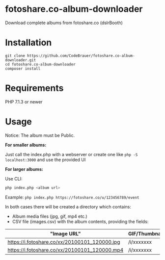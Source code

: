 # fotoshare.co-album-downloader

Download complete albums from fotoshare.co (dslrBooth)

# Installation

```
git clone https://github.com/CodeBrauer/fotoshare.co-album-downloader.git
cd fotoshare.co-album-downloader
composer install
```

# Requirements

PHP 7.1.3 or newer

# Usage

Notice: The album must be Public.

**For smaller albums:**

Just call the index.php with a webserver or create one like `php -S localhost:3000` and use the provided UI

**For larger albums:**

Use CLI:
```sh
php index.php <album url>
```

Example: `php index.php https://fotoshare.co/u/123456789/event`

In both cases there will be created a directory which contains: 
- Album media files (jpg, gif, mp4 etc.)
- CSV file (images.csv) with the album contents, providing the fields:

| "Image URL"                                   | GIF/Thumbnail | "Fotoshare.co Path"                                                                | Width | Height | Type | 
|-----------------------------------------------|---------------|------------------------------------------------------------------------------------|-------|--------|------| 
| https://i.fotoshare.co/xx/20100101_120000.jpg | /i/xxxxxxx    | https://t.fotoshare.co/v1/height/240/https://i.fotoshare.co/xx/20100101_120000.jpg | 1200  | 1800   | jpg  | 
| https://i.fotoshare.co/xx/20100101_120000.mp4 | /i/xxxxxxx    | https://i.fotoshare.co/xx/20100101_120000.gif                                      | 0     | 0      | mp4  | 
